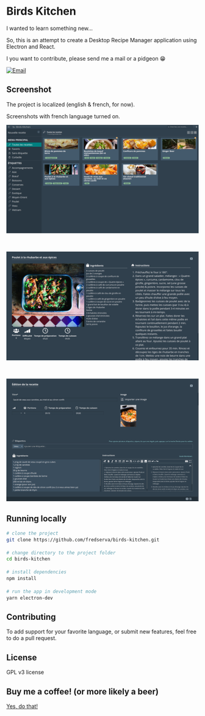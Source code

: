 # Birds Kitchen
I wanted to learn something new...

So, this is an attempt to create a Desktop Recipe Manager application using Electron and React.

I you want to contribute, please send me a mail or a pidgeon :grin:

<a href="mailto:contact@tenbirds.online">![Email](http://img.shields.io/static/v1?label=email&message=contact@tenbirds.online&color=e5311a&style=flat-square&link=mailto:contact@tenbirds.online&link=mailto:contact@tenbirds.online)</a>

## Screenshot

The project is localized (english & french, for now).

Screenshots with french language turned on.


<p align="center">
    <img src="screenshots/01.png" alt="Birds Kitchen" title="Birds Kitchen" />
</p>

&nbsp;

<p align="center">
    <img src="screenshots/02.png" alt="Birds Kitchen" title="Birds Kitchen" />
</p>

&nbsp;

<p align="center">
    <img src="screenshots/03.png" alt="Birds Kitchen" title="Birds Kitchen" />
</p>

## Running locally

```bash
# clone the project
git clone https://github.com/fredserva/birds-kitchen.git

# change directory to the project folder
cd birds-kitchen

# install dependencies
npm install

# run the app in development mode
yarn electron-dev
```

## Contributing

To add support for your favorite language, or submit new features, feel free to do a pull request.

## License

GPL v3 license

## Buy me a coffee! (or more likely a beer)

[Yes, do that!](https://paypal.me/fredserva)

